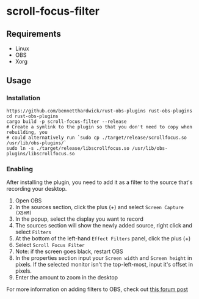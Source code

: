 # scroll-focus-filter

## Requirements
- Linux
- OBS
- Xorg

## Usage
### Installation
```
https://github.com/bennetthardwick/rust-obs-plugins rust-obs-plugins
cd rust-obs-plugins
cargo build -p scroll-focus-filter --release
# Create a symlink to the plugin so that you don't need to copy when rebuilding, you
# could alternatively run `sudo cp ./target/release/scrollfocus.so /usr/lib/obs-plugins/`
sudo ln -s ./target/release/libscrollfocus.so /usr/lib/obs-plugins/libscrollfocus.so
```
### Enabling

After installing the plugin, you need to add it as a filter to the source that's recording your desktop.

1. Open OBS
1. In the sources section, click the plus (+) and select `Screen Capture (XSHM)`
1. In the popup, select the display you want to record
1. The sources section will show the newly added source, right click and select `Filters`
1. At the bottom of the left-hand `Effect Filters` panel, click the plus (+)
1. Select `Scroll Focus Filter`
1. Note: if the screen goes black, restart OBS
1. In the properties section input your `Screen width` and `Screen height` in pixels. If the selected monitor isn't the top-left-most, input it's offset in pixels.
1. Enter the amount to zoom in the desktop

For more information on adding filters to OBS, check out [this forum post](https://obsproject.com/forum/resources/obs-studio-filters-for-sources-scenes-devices.226/)
